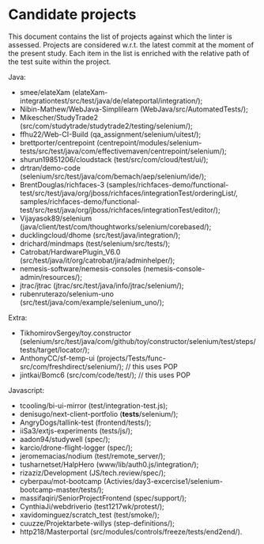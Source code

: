 # Candidate projects

This document contains the list of projects against which the linter is assessed. Projects are considered w.r.t. the latest commit at the moment of the present study. Each item in the list is enriched with the relative path of the test suite within the project.

Java:

- smee/elateXam (elateXam-integrationtest/src/test/java/de/elateportal/integration/);
- Nibin-Mathew/WebJava-Simplilearn (WebJava/src/AutomatedTests/);
- Mikescher/StudyTrade2 (src/com/studytrade/studytrade2/testing/selenium/);
- ffhu22/Web-CI-Build (qa_assignment/selenium/uitest/);
- brettporter/centrepoint (centrepoint/modules/selenium-tests/src/test/java/com/effectivemaven/centrepoint/selenium/);
- shurun19851206/cloudstack (test/src/com/cloud/test/ui/);
- drtran/demo-code (selenium/src/test/java/com/bemach/aep/selenium/ide/);
- BrentDouglas/richfaces-3 (samples/richfaces-demo/functional-test/src/test/java/org/jboss/richfaces/integrationTest/orderingList/, samples/richfaces-demo/functional-test/src/test/java/org/jboss/richfaces/integrationTest/editor/);
- Vijayasok89/selenium (java/client/test/com/thoughtworks/selenium/corebased/);
- ducklingcloud/dhome (src/test/java/integration/);
- drichard/mindmaps (test/selenium/src/tests/);
- Catrobat/HardwarePlugin_V6.0 (src/test/java/it/org/catrobat/jira/adminhelper/);
- nemesis-software/nemesis-consoles (nemesis-console-admin/resources/);
- jtrac/jtrac (jtrac/src/test/java/info/jtrac/selenium/);
- rubenruterazo/selenium-uno (src/test/java/com/example/selenium_uno/);

Extra:

- TikhomirovSergey/toy.constructor (selenium/src/test/java/com/github/toy/constructor/selenium/test/steps/tests/target/locator/);
- AnthonyCC/sf-temp-ui (projects/Tests/func-src/com/freshdirect/selenium/); // this uses POP
- jintkai/Bomc6 (src/com/code/test/); // this uses POP

Javascript:

- tcooling/bi-ui-mirror (test/integration-test.js);
- denisugo/next-client-portfolio (__tests__/selenium/);
- AngryDogs/tallink-test (frontend/tests/);
- iiSa3/extjs-experiments (tests/js/);
- aadon94/studywell (spec/);
- karcio/drone-flight-logger (spec/);
- jeromemacias/nodium (test/remote_server/);
- tusharnetset/HalpHero (www/lib/auth0.js/integration/);
- rizaziz/Development (JS/tech.review/spec/);
- cyberpau/mot-bootcamp (Activies/day3-excercise1/selenium-bootcamp-master/tests/);
- massifaqiri/SeniorProjectFrontend (spec/support/);
- CynthiaJi/webdriverio (test1217wk/protest/);
- xavidominguez/scratch_test (test/smoke/);
- cuuzze/Projektarbete-willys (step-definitions/);
- http218/Masterportal (src/modules/controls/freeze/tests/end2end/).
